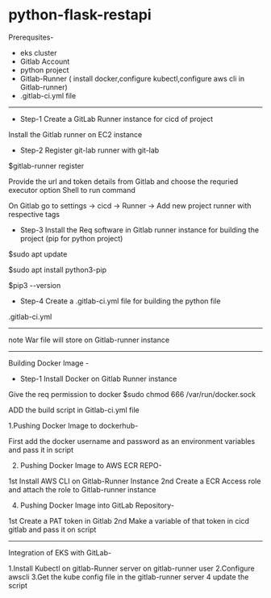 # python-flask-restapi


Prerequsites-
- eks cluster
- Gitlab Account
- python project
- Gitlab-Runner (
            install docker,configure kubectl,configure aws cli in Gitlab-runner)
- .gitlab-ci.yml file 

------------------------------------------------------------------------------------------------------

- Step-1 Create a GitLab Runner instance for cicd of project

Install the Gitlab runner on EC2 instance 


- Step-2 Register git-lab runner with git-lab

$gitlab-runner register

Provide the url and token details from Gitlab and choose the requried executor option Shell  to run command 

On Gitlab
go to settings -> cicd -> Runner -> Add new project runner with respective tags


- Step-3 Install the Req software in Gitlab runner instance for building the project (pip for python project)

$sudo apt update

$sudo apt install python3-pip

$pip3 --version

- Step-4 Create a .gitlab-ci.yml file for building the python file

.gitlab-ci.yml

-----------------------------------------------------------------------------------------------------------
note 
War file will store on Gitlab-runner instance

------------------------------------------------------------------------------------------------------------------------------------------------------
Building Docker Image -

- Step-1 Install Docker on Gitlab Runner instance

Give the req permission to docker
$sudo chmod 666 /var/run/docker.sock

ADD the build script in 
Gitlab-ci.yml file

1.Pushing Docker Image to dockerhub-

First add the docker username and password as an environment variables and pass it in script



2. Pushing Docker Image to AWS ECR REPO-
   
1st Install AWS CLI on Gitlab-Runner Instance
2nd Create a ECR Access role and attach the role to Gitlab-runner instance



4. Pushing Docker Image into GitLab Repository-

1st Create a PAT token in Gitlab
2nd Make a variable of that token in cicd gitlab and pass it on script


----------------------------------------------------------------------------------------------------------------------------------------------------

Integration of EKS with GitLab-

1.Install Kubectl on gitlab-Runner server on gitlab-runner user
2.Configure awscli 
3.Get the kube config file in the gitlab-runner server
4 update the script
